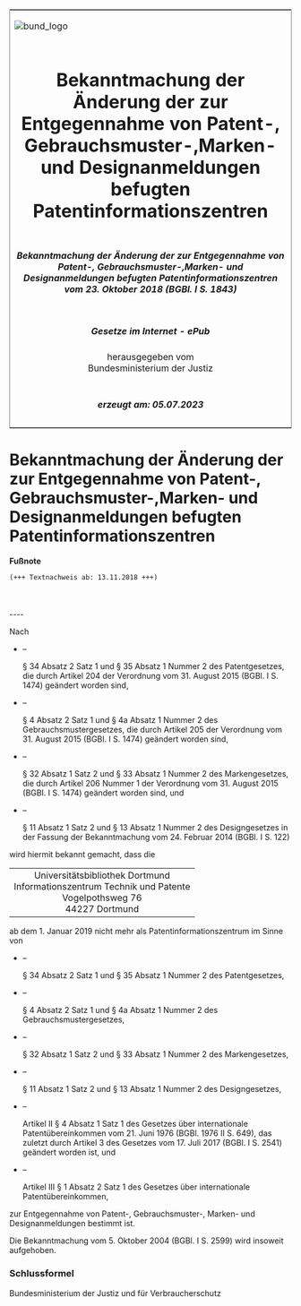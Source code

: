 <span id="DECKBLATT.html"></span>

<table border="0" frame="border" width="100%">

<tr valign="top">

<td align="left">

![bund\_logo](BfJ_2021_Web_de_de.gif)

</td>

<td align="right">

 

</td>

</tr>

<tr align="center" valign="middle">

<td colspan="2">

# Bekanntmachung der Änderung der zur Entgegennahme von Patent-, Gebrauchsmuster-,Marken- und Designanmeldungen befugten Patentinformationszentren

</td>

</tr>

<tr align="center" valign="middle">

<td colspan="2">

##### Bekanntmachung der Änderung der zur Entgegennahme von Patent-, Gebrauchsmuster-,Marken- und Designanmeldungen befugten Patentinformationszentren vom 23. Oktober 2018 (BGBl. I S. 1843)

</td>

</tr>

<tr align="center" valign="middle">

<td colspan="2">

  
  

##### Gesetze im Internet - ePub  
  
herausgegeben vom  
Bundesministerium der Justiz

</td>

</tr>

<tr align="center" valign="bottom">

<td colspan="2">

  
  

##### erzeugt am: 05.07.2023

</td>

</tr>

</table>

<span id="BJNR184300018.html"></span>

# Bekanntmachung der Änderung der zur Entgegennahme von Patent-, Gebrauchsmuster-,Marken- und Designanmeldungen befugten Patentinformationszentren

<div>

  
**Fußnote**

<div class="jnhtml">

<div>

<div class="jurAbsatz">

  

``` 
(+++ Textnachweis ab: 13.11.2018 +++)

 
```

</div>

</div>

</div>

</div>

<span id="BJNR184300018BJNE000100000.html"></span>

###   
\----

<div>

<div class="jnhtml">

<div>

<div class="jurAbsatz">

Nach

  - –
    
    <div style="">
    
    § 34 Absatz 2 Satz 1 und § 35 Absatz 1 Nummer 2 des Patentgesetzes,
    die durch Artikel 204 der Verordnung vom 31. August 2015 (BGBl. I S.
    1474) geändert worden sind,
    
    </div>

  - –
    
    <div style="">
    
    § 4 Absatz 2 Satz 1 und § 4a Absatz 1 Nummer 2 des
    Gebrauchsmustergesetzes, die durch Artikel 205 der Verordnung vom
    31. August 2015 (BGBl. I S. 1474) geändert worden sind,
    
    </div>

  - –
    
    <div style="">
    
    § 32 Absatz 1 Satz 2 und § 33 Absatz 1 Nummer 2 des Markengesetzes,
    die durch Artikel 206 Nummer 1 der Verordnung vom 31. August 2015
    (BGBl. I S. 1474) geändert worden sind, und
    
    </div>

  - –
    
    <div style="">
    
    § 11 Absatz 1 Satz 2 und § 13 Absatz 1 Nummer 2 des Designgesetzes
    in der Fassung der Bekanntmachung vom 24. Februar 2014 (BGBl. I S.
    122)
    
    </div>

wird hiermit bekannt gemacht, dass die  
  

<table>
<tbody>
<tr class="odd">
<td style="text-align: center;">Universitätsbibliothek Dortmund<br />
Informationszentrum Technik und Patente<br />
Vogelpothsweg 76<br />
44227 Dortmund</td>
</tr>
</tbody>
</table>

  
  
ab dem 1. Januar 2019 nicht mehr als Patentinformationszentrum im Sinne
von

  - –
    
    <div style="">
    
    § 34 Absatz 2 Satz 1 und § 35 Absatz 1 Nummer 2 des Patentgesetzes,
    
    </div>

  - –
    
    <div style="">
    
    § 4 Absatz 2 Satz 1 und § 4a Absatz 1 Nummer 2 des
    Gebrauchsmustergesetzes,
    
    </div>

  - –
    
    <div style="">
    
    § 32 Absatz 1 Satz 2 und § 33 Absatz 1 Nummer 2 des Markengesetzes,
    
    </div>

  - –
    
    <div style="">
    
    § 11 Absatz 1 Satz 2 und § 13 Absatz 1 Nummer 2 des Designgesetzes,
    
    </div>

  - –
    
    <div style="">
    
    Artikel II § 4 Absatz 1 Satz 1 des Gesetzes über internationale
    Patentübereinkommen vom 21. Juni 1976 (BGBl. 1976 II S. 649), das
    zuletzt durch Artikel 3 des Gesetzes vom 17. Juli 2017 (BGBl. I S.
    2541) geändert worden ist, und
    
    </div>

  - –
    
    <div style="">
    
    Artikel III § 1 Absatz 2 Satz 1 des Gesetzes über internationale
    Patentübereinkommen,
    
    </div>

zur Entgegennahme von Patent-, Gebrauchsmuster-, Marken- und
Designanmeldungen bestimmt ist.

</div>

<div class="jurAbsatz">

Die Bekanntmachung vom 5. Oktober 2004 (BGBl. I S. 2599) wird insoweit
aufgehoben.

</div>

</div>

</div>

</div>

<span id="BJNR184300018BJNE000200000.html"></span>

### Schlussformel  

<div>

<div class="jnhtml">

<div>

<div class="jurAbsatz">

<span class="SP">Bundesministerium der Justiz und für
Verbraucherschutz</span>

</div>

</div>

</div>

</div>
